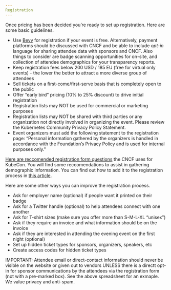 ```yaml
---
Registration
---
```


Once pricing has been decided you’re ready to set up registration. Here are some basic guidelines.

* Use [Bevy](https://community.cncf.io/) for registration if your event is free. Alternatively, payment platforms should be discussed with CNCF and be able to include *opt-in* language for sharing attendee data with sponsors and CNCF. Also things to consider are badge scanning opportunities for on-site, and collection of attendee demographics for your transparency reports.
* Keep registration fees below 200 USD / 185 EU (free for virtual only events) - the lower the better to attract a more diverse group of attendees
* Sell tickets on a first-come/first-serve basis that is completely open to the public
* Offer “early bird” pricing (10% to 25% discount)  to drive initial registration
* Registration lists may NOT be used for commercial or marketing purposes
* Registration lists may NOT be shared with third parties or any organization not directly involved in organizing the event.  Please review the Kubernetes Community Privacy Policy Statement.
* Event organizers must add the following statement to the registration page:
  “Personal information gathered by the organizers is handled in accordance with the Foundation’s Privacy Policy and is used for internal purposes only."

[Here are reccomended registration form questions](https://docs.google.com/spreadsheets/d/1OEoVQ8Y3eQmEEJeT2abhNOkYIkyk8nAVjebNFvKMTQQ/edit#gid=0) the CNCF uses for KubeCon. You will find some reccomendations to assist in gathering demographic information. You can find out how to add it to the registration process in [this article](https://help.bevylabs.com/article/386-editing-event-forms).


Here are some other ways you can improve the registration process.

* Ask for employer name (optional) if people want it printed on their badge
* Ask for a Twitter handle (optional) to help attendees connect with one another
* Ask for T-shirt sizes (make sure you offer more than S-M-L-XL “unisex”)
* Ask if they require an invoice and what information should be on the invoice
* Ask if they are interested in attending the evening event on the first night (optional)
* Set up hidden ticket types for sponsors, organizers, speakers, etc
* Create access codes for hidden ticket types

IMPORTANT: Attendee email or direct-contact information should never be visible on the website or given out to vendors UNLESS there is a directt opt-in for sponsor communications by the attendees via the registration form (not with a pre-marked box). See the above spreadsheet for an exmaple. We value privacy and anti-spam.


